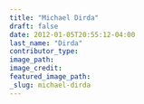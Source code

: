 ```yaml
---
title: "Michael Dirda"
draft: false
date: 2012-01-05T20:55:12-04:00
last_name: "Dirda"
contributor_type:
image_path:
image_credit:
featured_image_path:
_slug: michael-dirda
---
```

